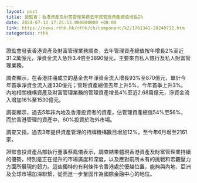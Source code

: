 ```yaml
---
layout: post
title: 證監會：香港資產及財富管理業務去年底管理資產總值增長2%
date: 2024-07-12 17:25:53.000000000 +08:00
link: https://news.rthk.hk/rthk/ch/component/k2/1761341-20240712.htm
categories: rthk
---
```


證監會發表香港資產及財富管理業務調查，去年管理資產總值按年增長2%至近31.2萬億元，淨資金流入急升3.4倍至3890億元，主要來自私人銀行及私人財富管理業務。

調查顯示，在香港註冊成立的基金去年淨資金流入增長93%至870億元，單計今年首季淨資金流入達330億元；管理資產總值去年上升5%，今年首季上升3%。內地相關機構資產及財富管理業務的管理資產增長4%至近2.68萬億元，淨資金流入增加16%至1530億元。

調查顯示，過去5年非內地及香港投資者的資產，佔管理資產總值54%至56%，而於香港管理的資產中，60%投資於海外市場。

調查又指，過去3年提供資產管理的持牌機構數目增加12%，至今年6月增至2161家。

證監會投資產品部執行董事蔡鳳儀表示，調查結果體現香港資產及財富管理業持續的優勢，特別是正在提升的市場廣度和深度，以及應對前所未有的挑戰和宏觀壓力方面所展現的韌力。這些獨特的有利條件令香港處於優越位置，能夠與內地、亞洲及全球市場加深聯繫，從而進一步鞏固作為國際金融中心的地位。

